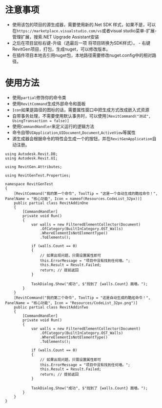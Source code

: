 # 注意事项
 - 使用该包的项目的源生成器，需要使用新的.Net SDK 样式，如果不是，可以在```https://marketplace.visualstudio.com/vs```或者visual studio菜单-扩展-管理扩展，搜索.NET Upgrade Assistant安装
- 之后在项目鼠标右键-升级（选最后一项 将项目转换为SDK样式）。
﻿- 右键RevitGen项目，打包，生成nuget，可以修改版本。
- 在插件项目本地去引用nuget包，本地路径需要修改nuget.config中的相对路径。
# 使用方法
- 使用```partial```修饰你的命令类
- 使用```RevitCommand```生成外部命令和面板
- ```Icon```如果是路径的图标的话，需要属性窗口中把生成方式改成嵌入式资源
- 自带事务处理，不需要使用默认事务时，可以使用```[RevitCommand("测试", UsingTransaction = false)]```
- 使用```CommandHandler```来定义运行的逻辑方法
- 命令自带```UIApplication```,```UIDocument```,```Document```,```ActiveView```等属性
- 源生成器会根据命令的特性会生成一个的按钮，并在```RevitGenApplication```自动注册。
```
using Autodesk.Revit.DB;
using Autodesk.Revit.UI;

using RevitGen.Attributes;

using RevitGenTest.Properties;

namespace RevitGenTest
{
    [RevitCommand("我的第一个命令", ToolTip = "这是一个自动生成的酷炫命令！", PanelName = "核心功能", Icon = nameof(Resources.CodeList_32px))]
    public partial class RevitAddinOne
    {
        [CommandHandler]
        private void Run()
        {
            var walls = new FilteredElementCollector(Document)
                .OfCategory(BuiltInCategory.OST_Walls)
                .WhereElementIsNotElementType()
                .ToElements();

            if (walls.Count == 0)
            {
                // 如果出现问题，只需设置属性即可
                this.ErrorMessage = "项目中没有找到任何墙。";
                this.Result = Result.Failed;
                return; // 提前返回
            }

            TaskDialog.Show("成功", $"找到了 {walls.Count} 面墙。");
        }
    }
    [RevitCommand("我的第二个命令", ToolTip = "这是自动生成的酷炫命令！", PanelName = "核心功能", Icon = "Resources/CodeList_32px.png")]
    public partial class RevitAddinTwo
    {
        [CommandHandler]
        private void Run()
        {
            var walls = new FilteredElementCollector(Document)
                .OfCategory(BuiltInCategory.OST_Walls)
                .WhereElementIsNotElementType()
                .ToElements();

            if (walls.Count == 0)
            {
                // 如果出现问题，只需设置属性即可
                this.ErrorMessage = "项目中没有找到任何墙。";
                this.Result = Result.Failed;
                return; // 提前返回
            }

            TaskDialog.Show("成功", $"找到了 {walls.Count} 面墙。");
        }
    }
}
```
